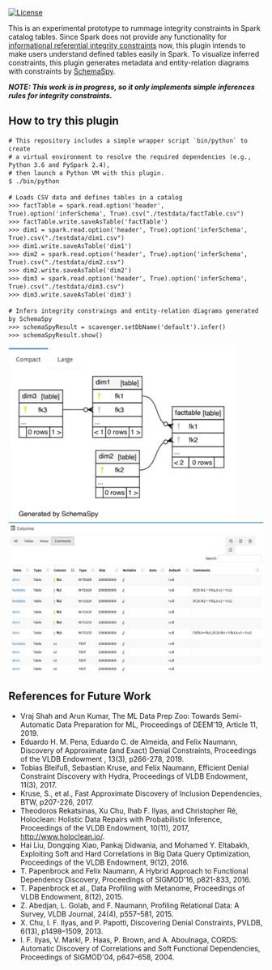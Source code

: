 [![License](http://img.shields.io/:license-Apache_v2-blue.svg)](https://github.com/maropu/scavenger/blob/master/LICENSE)

This is an experimental prototype to rummage integrity constraints in Spark catalog tables.
Since Spark does not provide any functionality for
[informational referential integrity constraints](https://issues.apache.org/jira/browse/SPARK-19842) now,
this plugin intends to make users understand defined tables easily in Spark.
To visualize inferred constraints, this plugin generates metadata and
entity-relation diagrams with constraints by [SchemaSpy](http://schemaspy.org/).

***NOTE: This work is in progress, so it only implements simple inferences rules for integrity constraints.***

## How to try this plugin

    # This repository includes a simple wrapper script `bin/python` to create
    # a virtual environment to resolve the required dependencies (e.g., Python 3.6 and PySpark 2.4),
    # then launch a Python VM with this plugin.
    $ ./bin/python

    # Loads CSV data and defines tables in a catalog
    >>> factTable = spark.read.option('header', True).option('inferSchema', True).csv("./testdata/factTable.csv")
    >>> factTable.write.saveAsTable('factTable')
    >>> dim1 = spark.read.option('header', True).option('inferSchema', True).csv("./testdata/dim1.csv")
    >>> dim1.write.saveAsTable('dim1')
    >>> dim2 = spark.read.option('header', True).option('inferSchema', True).csv("./testdata/dim2.csv")
    >>> dim2.write.saveAsTable('dim2')
    >>> dim3 = spark.read.option('header', True).option('inferSchema', True).csv("./testdata/dim3.csv")
    >>> dim3.write.saveAsTable('dim3')

    # Infers integrity constraings and entity-relation diagrams generated by SchemaSpy
    >>> schemaSpyResult = scavenger.setDbName('default').infer()
    >>> schemaSpyResult.show()

<img src="resources/scavenger-fk.png" width="450px">

<img src="resources/scavenger-constraints.png" width="600px">

## References for Future Work

 - Vraj Shah and Arun Kumar, The ML Data Prep Zoo: Towards Semi-Automatic Data Preparation for ML, Proceedings of DEEM'19, Article 11, 2019.
 - Eduardo H. M. Pena, Eduardo C. de Almeida, and Felix Naumann, Discovery of Approximate (and Exact) Denial Constraints, Proceedings of the VLDB Endowment , 13(3), p266-278, 2019.
 - Tobias Bleifuß, Sebastian Kruse, and Felix Naumann, Efficient Denial Constraint Discovery with Hydra, Proceedings of VLDB Endowment, 11(3), 2017.
 - Kruse, S., et al., Fast Approximate Discovery of Inclusion Dependencies, BTW, p207-226, 2017.
 - Theodoros Rekatsinas, Xu Chu, Ihab F. Ilyas, and Christopher Ré, Holoclean: Holistic Data Repairs with Probabilistic Inference, Proceedings of the VLDB Endowment, 10(11), 2017, http://www.holoclean.io/.
 - Hai Liu, Dongqing Xiao, Pankaj Didwania, and Mohamed Y. Eltabakh, Exploiting Soft and Hard Correlations in Big Data Query Optimization, Proceedings of the VLDB Endowment, 9(12), 2016.
 - T. Papenbrock and Felix Naumann, A Hybrid Approach to Functional Dependency Discovery, Proceedings of SIGMOD'16, p821-833, 2016.
 - T. Papenbrock et al., Data Profiling with Metanome, Proceedings of VLDB Endowment, 8(12), 2015.
 - Z. Abedjan, L. Golab, and F. Naumann, Profiling Relational Data: A Survey, VLDB Journal, 24(4), p557–581, 2015.
 - X. Chu, I. F. Ilyas, and P. Papotti, Discovering Denial Constraints, PVLDB, 6(13), p1498–1509, 2013.
 - I. F. Ilyas, V. Markl, P. Haas, P. Brown, and A. Aboulnaga, CORDS: Automatic Discovery of Correlations and Soft Functional Dependencies, Proceedings of SIGMOD'04, p647–658, 2004.

